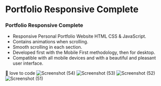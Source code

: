 # Portfolio Responsive Complete
### Portfolio Responsive Complete

- Responsive Personal Portfolio Website HTML CSS & JavaScript.
- Contains animations when scrolling.
- Smooth scrolling in each section.
- Developed first with the Mobile First methodology, then for desktop.
- Compatible with all mobile devices and with a beautiful and pleasant user interface.

💙 love to code
![Screenshot (54)](https://github.com/user-attachments/assets/a4eec0a6-e769-4756-9b7b-185da4d74251)
![Screenshot (53)](https://github.com/user-attachments/assets/f42df360-d208-4159-a811-22484453f3b9)
![Screenshot (52)](https://github.com/user-attachments/assets/0309abd8-f3bf-4562-8012-f7e7a6148bea)
![Screenshot (51)](https://github.com/user-attachments/assets/2fa17303-426a-4ab7-a297-acef1fb09709)
